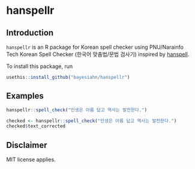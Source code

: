 # hanspellr

## Introduction

`hanspellr` is an R package for Korean spell checker using PNU/Narainfo Tech Korean Spell Checker (한국어 맞춤법/문법 검사기) inspired by [hanspell](https://github.com/9beach/hanspell).

To install this package, run

```r
usethis::install_github("bayesiahn/hanspellr")
```

## Examples

```r
hanspellr::spell_check("인생은 아름 답고 역사는 발전한다.")
```


```r
checked <- hanspellr::spell_check("인생은 아름 답고 역사는 발전한다.")
checked$text_corrected
```


## Disclaimer
MIT license applies.
